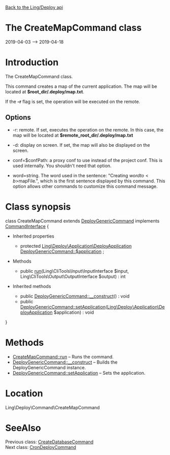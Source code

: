 [Back to the Ling/Deploy api](https://github.com/lingtalfi/Deploy/blob/master/doc/api/Ling/Deploy.md)



The CreateMapCommand class
================
2019-04-03 --> 2019-04-18






Introduction
============

The CreateMapCommand class.

This command creates a map of the current application.
The map will be located at **$root_dir/.deploy/map.txt**.

If the **-r** flag is set, the operation will be executed on the remote.



Options
----------
- -r: remote. If set,  executes the operation on the remote.
     In this case, the map will be located at **$remote_root_dir/.deploy/map.txt**
- -d: display on screen. If set, the map will also be displayed on the screen.

- conf=$confPath: a proxy conf to use instead of the project conf. This is used internally. You shouldn't need that option.

- word=string. The word used in the sentence: "Creating $word to <b>$mapFile</b>.",
             which is the first sentence displayed by this command.
             This option allows other commands to customize this command message.



Class synopsis
==============


class <span class="pl-k">CreateMapCommand</span> extends [DeployGenericCommand](https://github.com/lingtalfi/Deploy/blob/master/doc/api/Ling/Deploy/Command/DeployGenericCommand.md) implements [CommandInterface](https://github.com/lingtalfi/CliTools/blob/master/doc/api/Ling/CliTools/Command/CommandInterface.md) {

- Inherited properties
    - protected [Ling\Deploy\Application\DeployApplication](https://github.com/lingtalfi/Deploy/blob/master/doc/api/Ling/Deploy/Application/DeployApplication.md) [DeployGenericCommand::$application](#property-application) ;

- Methods
    - public [run](https://github.com/lingtalfi/Deploy/blob/master/doc/api/Ling/Deploy/Command/CreateMapCommand/run.md)(Ling\CliTools\Input\InputInterface $input, Ling\CliTools\Output\OutputInterface $output) : int

- Inherited methods
    - public [DeployGenericCommand::__construct](https://github.com/lingtalfi/Deploy/blob/master/doc/api/Ling/Deploy/Command/DeployGenericCommand/__construct.md)() : void
    - public [DeployGenericCommand::setApplication](https://github.com/lingtalfi/Deploy/blob/master/doc/api/Ling/Deploy/Command/DeployGenericCommand/setApplication.md)([Ling\Deploy\Application\DeployApplication](https://github.com/lingtalfi/Deploy/blob/master/doc/api/Ling/Deploy/Application/DeployApplication.md) $application) : void

}






Methods
==============

- [CreateMapCommand::run](https://github.com/lingtalfi/Deploy/blob/master/doc/api/Ling/Deploy/Command/CreateMapCommand/run.md) &ndash; Runs the command.
- [DeployGenericCommand::__construct](https://github.com/lingtalfi/Deploy/blob/master/doc/api/Ling/Deploy/Command/DeployGenericCommand/__construct.md) &ndash; Builds the DeployGenericCommand instance.
- [DeployGenericCommand::setApplication](https://github.com/lingtalfi/Deploy/blob/master/doc/api/Ling/Deploy/Command/DeployGenericCommand/setApplication.md) &ndash; Sets the application.





Location
=============
Ling\Deploy\Command\CreateMapCommand


SeeAlso
==============
Previous class: [CreateDatabaseCommand](https://github.com/lingtalfi/Deploy/blob/master/doc/api/Ling/Deploy/Command/CreateDatabaseCommand.md)<br>Next class: [CronDeployCommand](https://github.com/lingtalfi/Deploy/blob/master/doc/api/Ling/Deploy/Command/CronDeployCommand.md)<br>
